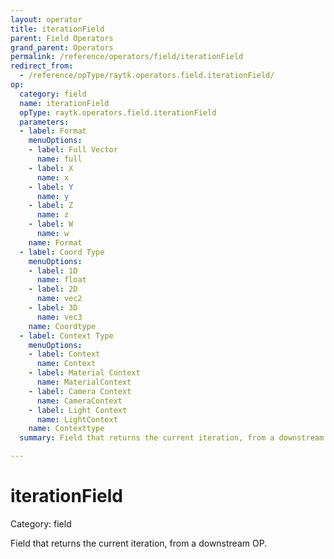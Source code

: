 ```yaml
---
layout: operator
title: iterationField
parent: Field Operators
grand_parent: Operators
permalink: /reference/operators/field/iterationField
redirect_from:
  - /reference/opType/raytk.operators.field.iterationField/
op:
  category: field
  name: iterationField
  opType: raytk.operators.field.iterationField
  parameters:
  - label: Format
    menuOptions:
    - label: Full Vector
      name: full
    - label: X
      name: x
    - label: Y
      name: y
    - label: Z
      name: z
    - label: W
      name: w
    name: Format
  - label: Coord Type
    menuOptions:
    - label: 1D
      name: float
    - label: 2D
      name: vec2
    - label: 3D
      name: vec3
    name: Coordtype
  - label: Context Type
    menuOptions:
    - label: Context
      name: Context
    - label: Material Context
      name: MaterialContext
    - label: Camera Context
      name: CameraContext
    - label: Light Context
      name: LightContext
    name: Contexttype
  summary: Field that returns the current iteration, from a downstream OP.

---
```


# iterationField

Category: field



Field that returns the current iteration, from a downstream OP.